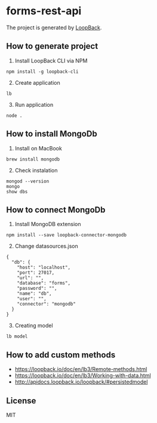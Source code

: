 # forms-rest-api

The project is generated by [LoopBack](http://loopback.io).

## How to generate project
1.  Install LoopBack CLI via NPM
```
npm install -g loopback-cli
```
2. Create application
```
lb
```
3. Run application
```
node .
```

## How to install MongoDb
1. Install on MacBook
```
brew install mongodb
```
2. Check instalation
```
mongod --version
mongo
show dbs
```

## How to connect MongoDb
1. Install MongoDB extension
```
npm install --save loopback-connector-mongodb
```
2. Change datasources.json
```
{
  "db": {
    "host": "localhost",
    "port": 27017,
    "url": "",
    "database": "forms",
    "password": "",
    "name": "db",
    "user": "",
    "connector": "mongodb"
  }
}
```
3. Creating model
```
lb model
```



## How to add custom methods
* https://loopback.io/doc/en/lb3/Remote-methods.html
* https://loopback.io/doc/en/lb3/Working-with-data.html
* http://apidocs.loopback.io/loopback/#persistedmodel


## License

MIT
